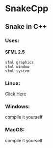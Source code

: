 # SnakeCpp
## Snake in C++
### Uses:
  #### SFML 2.5
    sfml graphics
    sfml window
    sfml system
### Linux:
  [Click Here](https://drive.google.com/open?id=1dZ_fH0grayXRPe1pZeV6TnTOJWtpkVUQ)
### Windows:
  compile it yourself
### MacOS:
  compile it yourself

